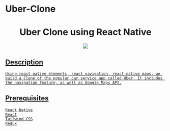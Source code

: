 # Uber-Clone
<h1 align="center">Uber Clone using React Native</h1>
<p align="center">
  <img src="https://d12i7q49526cmu.cloudfront.net/media/original_images/React_Logo.png" />
  <a href="https://reactnative.dev/">

## Description
    Using react native elements, react navigation, react native maps, we build a Clone of the popular car service app called Uber. It includes the navigation feature, as well as Google Maps API.
## Prerequisites

    React Native
    React
    Tailwind CSS
    Redux
